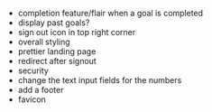 - completion feature/flair when a goal is completed
- display past goals?
- sign out icon in top right corner
- overall styling
- prettier landing page
- redirect after signout
- security
- change the text input fields for the numbers
- add a footer
- favicon
